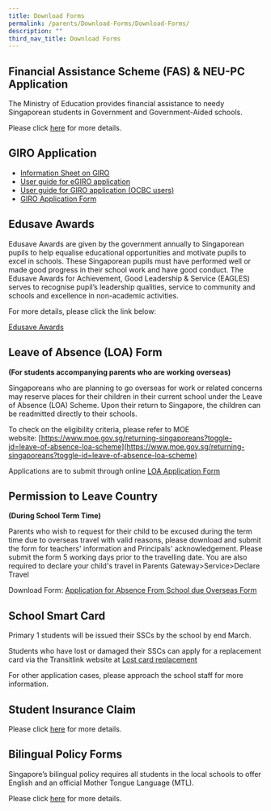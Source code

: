 ```yaml
---
title: Download Forms
permalink: /parents/Download-Forms/Download-Forms/
description: ""
third_nav_title: Download Forms
---
```

Financial Assistance Scheme (FAS) & NEU-PC Application
------------------------------------------------------

The Ministry of Education provides financial assistance to needy Singaporean students in Government and Government-Aided schools.

  

Please click [here](/download-forms/financial-assistance) for more details.

GIRO Application
----------------

*   [Information Sheet on GIRO](/files/Information%20Sheet%20on%20GIRO.pdf)
*   [User guide for eGIRO application ](files/mediaDirectory/files%2FDownloads/editMediaSettings/1%20egiro_userguide.pdf)
*   [User guide for GIRO application (OCBC users)](/files/GIRO%20user%20guide%20-%20OCBC.pdf)
*   [GIRO Application Form](/files/%2FDownloads/giro_application_form_nov2022.pdf)

Edusave Awards
--------------

Edusave Awards are given by the government annually to Singaporean pupils to help equalise educational opportunities and motivate pupils to excel in schools. These Singaporean pupils must have performed well or made good progress in their school work and have good conduct. The Edusave Awards for Achievement, Good Leadership & Service (EAGLES) serves to recognise pupil’s leadership qualities, service to community and schools and excellence in non-academic activities.

  

For more details, please click the link below:

  

[Edusave Awards](https://www.moe.gov.sg/financial-matters/awards-scholarships/edusave-awards)

Leave of Absence (LOA) Form
---------------------------

**(For students accompanying parents who are working overseas)**

  

Singaporeans who are planning to go overseas for work or related concerns may reserve places for their children in their current school under the Leave of Absence (LOA) Scheme. Upon their return to Singapore, the children can be readmitted directly to their schools.

  

To check on the eligibility criteria, please refer to MOE website: [https://www.moe.gov.sg/returning-singaporeans?toggle-id=leave-of-absence-loa-scheme](https://www.moe.gov.sg/returning-singaporeans?toggle-id=leave-of-absence-loa-scheme)

  

Applications are to submit through online [LOA Application Form](https://form.gov.sg/#!/60e2669ada20a90011773be9)

Permission to Leave Country
---------------------------

**(During School Term Time)**

  

Parents who wish to request for their child to be excused during the term time due to overseas travel with valid reasons, please download and submit the form for teachers' information and Principals' acknowledgement. Please submit the form 5 working days prior to the travelling date. You are also required to declare your child's travel in Parents Gateway>Service>Declare Travel

  

Download Form: [Application for Absence From School due Overseas Form](/files/Application%20for%20Absence%20From%20School%20Due%20Overseas%20updated%2013%20Apr%202022.pdf)

School Smart Card
-----------------

Primary 1 students will be issued their SSCs by the school by end March.

  

Students who have lost or damaged their SSCs can apply for a replacement card via the Transitlink website at [Lost card replacement](https://www.transitlink.com.sg/lost-card-replacement)

  

For other application cases, please approach the school staff for more information.

Student Insurance Claim
-----------------------

Please click [here](/files/Product%20Fact%20Sheet%20Year%202023.pdf) for more details.

Bilingual Policy Forms
----------------------

Singapore’s bilingual policy requires all students in the local schools to offer English and an official Mother Tongue Language (MTL).

  

Please click [here](/download-forms/bilingual-policy-forms) for more details.